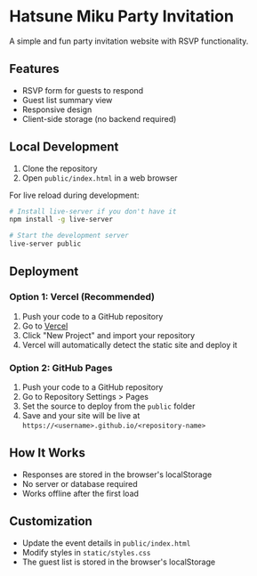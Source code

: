 # Hatsune Miku Party Invitation

A simple and fun party invitation website with RSVP functionality.

## Features

- RSVP form for guests to respond
- Guest list summary view
- Responsive design
- Client-side storage (no backend required)

## Local Development

1. Clone the repository
2. Open `public/index.html` in a web browser

For live reload during development:

```bash
# Install live-server if you don't have it
npm install -g live-server

# Start the development server
live-server public
```

## Deployment

### Option 1: Vercel (Recommended)

1. Push your code to a GitHub repository
2. Go to [Vercel](https://vercel.com/)
3. Click "New Project" and import your repository
4. Vercel will automatically detect the static site and deploy it

### Option 2: GitHub Pages

1. Push your code to a GitHub repository
2. Go to Repository Settings > Pages
3. Set the source to deploy from the `public` folder
4. Save and your site will be live at `https://<username>.github.io/<repository-name>`

## How It Works

- Responses are stored in the browser's localStorage
- No server or database required
- Works offline after the first load

## Customization

- Update the event details in `public/index.html`
- Modify styles in `static/styles.css`
- The guest list is stored in the browser's localStorage
